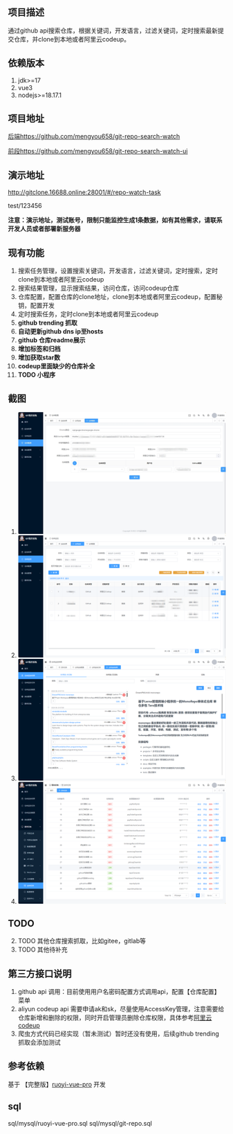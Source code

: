 ## 项目描述
通过github api搜索仓库，根据关键词，开发语言，过滤关键词，定时搜索最新提交仓库，并clone到本地或者阿里云codeup。
## 依赖版本
1. jdk>=17
2. vue3
2. nodejs>=18.17.1
## 项目地址
[后端https://github.com/mengyou658/git-repo-search-watch](https://github.com/mengyou658/git-repo-search-watch)

[前段https://github.com/mengyou658/git-repo-search-watch-ui](https://github.com/mengyou658/git-repo-search-watch-ui)

## 演示地址
http://gitclone.16688.online:28001/#/repo-watch-task

test/123456

**注意：演示地址，测试账号，限制只能监控生成1条数据，如有其他需求，请联系开发人员或者部署新服务器**

## 现有功能
1. 搜索任务管理，设置搜索关键词，开发语言，过滤关键词，定时搜索，定时clone到本地或者阿里云codeup
2. 搜索结果管理，显示搜索结果，访问仓库，访问codeup仓库
3. 仓库配置，配置仓库的clone地址，clone到本地或者阿里云codeup，配置秘钥，配置开发
4. 定时搜索任务，定时clone到本地或者阿里云codeup
5. **github trending 抓取**
6. **自动更新github dns ip至hosts**
6. **github 仓库readme展示**
6. **增加标签和归档**
6. **增加获取star数**
6. **codeup里面缺少的仓库补全**
6. **TODO 小程序**
## 截图
1. ![仓库配置.png](/image/仓库配置.png)
2. ![仓库监控.png](/image/仓库监控.png)
3. ![监控结果.png](/image/监控结果.png)
4. ![定时任务.png](/image/定时任务.png)
## TODO 
2. TODO 其他仓库搜索抓取，比如gitee，gitlab等
3. TODO 其他待补充
## 第三方接口说明
1. github api 调用：目前使用用户名密码配置方式调用api，配置【仓库配置】菜单
2. aliyun codeup api 需要申请ak和sk，尽量使用AccessKey管理，注意需要给仓库新增和删除的权限，同时开启管理员删除仓库权限，具体参考[阿里云codeup](https://help.aliyun.com/document_detail/460575.html?spm=a2c4g.153784.0.0.69bb76185fkjAH)
3. 爬虫方式代码已经实现（暂未测试）暂时还没有使用，后续github trending 抓取会添加测试
## 参考依赖
基于 【完整版】[ruoyi-vue-pro](https://gitee.com/zhijiantianya/ruoyi-vue-pro) 开发

## sql
sql/mysql/ruoyi-vue-pro.sql
sql/mysql/git-repo.sql
